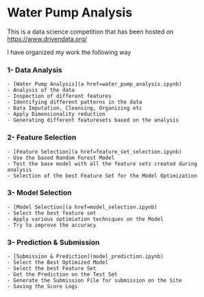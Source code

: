 # Water Pump Analysis

This is a data science competition that has been hosted on https://www.drivendata.org/


I have organized my work the following way

### 1- Data Analysis

	- [Water Pump Analysis](a href=water_pump_analysis.ipynb)
	- Analysis of the data
	- Inspection of different features
	- Identifying different patterns in the data	
	- Data Imputation, Cleansing, Organizing etc
	- Apply Dimensionality reduction
	- Generating different featuresets based on the analysis
	
	
	
### 2- Feature Selection

	- [Feature Selection](a href=feature_set_selection.ipynb)
	- Use the based Random Forest Model
	- Test the base model with all the feature sets created during analysis
	- Selection of the best Feature Set for the Model Optimization
	
	
### 3- Model Selection

	- [Model Selection](a href=model_selection.ipynb)
	- Select the best feature set
	- Apply various optimiation techniques on the Model
	- Try to improve the accuracy


### 3- Prediction & Submission

	- [Submission & Prediction](model_prediction.ipynb)
	- Select the Best Optimized Model
	- Select the best Feature Set
	- Get the Prediction on the Test Set
	- Generate the Submission File for submission on the Site
	- Saving the Score Logs